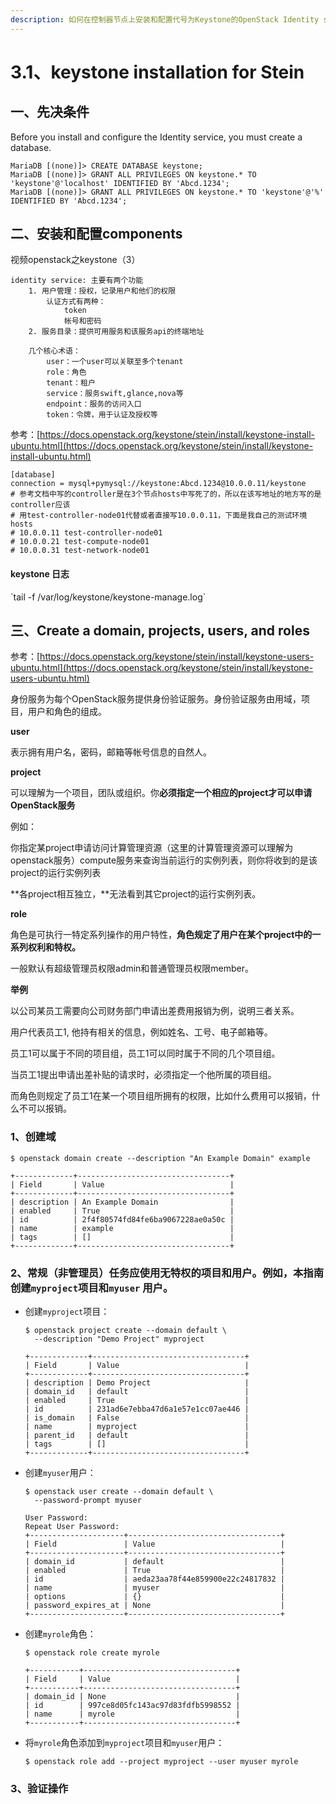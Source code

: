 ```yaml
---
description: 如何在控制器节点上安装和配置代号为Keystone的OpenStack Identity service
---
```


# 3.1、keystone installation for Stein

## 一、先决条件

Before you install and configure the Identity service, you must create a database.

```text
MariaDB [(none)]> CREATE DATABASE keystone;
MariaDB [(none)]> GRANT ALL PRIVILEGES ON keystone.* TO 'keystone'@'localhost' IDENTIFIED BY 'Abcd.1234';
MariaDB [(none)]> GRANT ALL PRIVILEGES ON keystone.* TO 'keystone'@'%' IDENTIFIED BY 'Abcd.1234';
```

## 二、安装和配置components

视频openstack之keystone（3）

```text
identity service: 主要有两个功能
    1. 用户管理：授权，记录用户和他们的权限
        认证方式有两种：
            token
            帐号和密码
    2. 服务目录：提供可用服务和该服务api的终端地址
    
    几个核心术语：
        user：一个user可以关联至多个tenant
        role：角色
        tenant：租户
        service：服务swift,glance,nova等
        endpoint：服务的访问入口
        token：令牌，用于认证及授权等    
```

参考：[https://docs.openstack.org/keystone/stein/install/keystone-install-ubuntu.html](https://docs.openstack.org/keystone/stein/install/keystone-install-ubuntu.html)

```text
[database]
connection = mysql+pymysql://keystone:Abcd.1234@10.0.0.11/keystone
# 参考文档中写的controller是在3个节点hosts中写死了的，所以在该写地址的地方写的是controller应该
# 用test-controller-node01代替或者直接写10.0.0.11，下面是我自己的测试环境hosts
# 10.0.0.11 test-controller-node01
# 10.0.0.21 test-compute-node01
# 10.0.0.31 test-network-node01
```

#### keystone 日志

\`tail -f /var/log/keystone/keystone-manage.log\`

## 三、Create a domain, projects, users, and roles

参考：[https://docs.openstack.org/keystone/stein/install/keystone-users-ubuntu.html](https://docs.openstack.org/keystone/stein/install/keystone-users-ubuntu.html)

身份服务为每个OpenStack服务提供身份验证服务。身份验证服务由用域，项目，用户和角色的组成。

**user**

表示拥有用户名，密码，邮箱等帐号信息的自然人。

**project**

可以理解为一个项目，团队或组织。你**必须指定一个相应的project才可以申请OpenStack服务**

例如：

你指定某project申请访问计算管理资源（这里的计算管理资源可以理解为openstack服务）compute服务来查询当前运行的实例列表，则你将收到的是该project的运行实例列表

**各project相互独立，**无法看到其它project的运行实例列表。

**role**

角色是可执行一特定系列操作的用户特性，**角色规定了用户在某个project中的一系列权利和特权。**

一般默认有超级管理员权限admin和普通管理员权限member。

**举例**

以公司某员工需要向公司财务部门申请出差费用报销为例，说明三者关系。

用户代表员工1, 他持有相关的信息，例如姓名、工号、电子邮箱等。 

员工1可以属于不同的项目组，员工1可以同时属于不同的几个项目组。

当员工1提出申请出差补贴的请求时，必须指定一个他所属的项目组。

而角色则规定了员工1在某一个项目组所拥有的权限，比如什么费用可以报销，什么不可以报销。

### 1、创建域

```text
$ openstack domain create --description "An Example Domain" example

+-------------+----------------------------------+
| Field       | Value                            |
+-------------+----------------------------------+
| description | An Example Domain                |
| enabled     | True                             |
| id          | 2f4f80574fd84fe6ba9067228ae0a50c |
| name        | example                          |
| tags        | []                               |
+-------------+----------------------------------+
```

### 2、常规（非管理员）任务应使用无特权的项目和用户。例如，本指南创建`myproject`项目和`myuser` 用户。

* 创建`myproject`项目：

  ```text
  $ openstack project create --domain default \
    --description "Demo Project" myproject

  +-------------+----------------------------------+
  | Field       | Value                            |
  +-------------+----------------------------------+
  | description | Demo Project                     |
  | domain_id   | default                          |
  | enabled     | True                             |
  | id          | 231ad6e7ebba47d6a1e57e1cc07ae446 |
  | is_domain   | False                            |
  | name        | myproject                        |
  | parent_id   | default                          |
  | tags        | []                               |
  +-------------+----------------------------------+
  ```

* 创建`myuser`用户：

  ```text
  $ openstack user create --domain default \
    --password-prompt myuser

  User Password:
  Repeat User Password:
  +---------------------+----------------------------------+
  | Field               | Value                            |
  +---------------------+----------------------------------+
  | domain_id           | default                          |
  | enabled             | True                             |
  | id                  | aeda23aa78f44e859900e22c24817832 |
  | name                | myuser                           |
  | options             | {}                               |
  | password_expires_at | None                             |
  +---------------------+----------------------------------+
  ```

* 创建`myrole`角色：

  ```text
  $ openstack role create myrole

  +-----------+----------------------------------+
  | Field     | Value                            |
  +-----------+----------------------------------+
  | domain_id | None                             |
  | id        | 997ce8d05fc143ac97d83fdfb5998552 |
  | name      | myrole                           |
  +-----------+----------------------------------+
  ```

* 将`myrole`角色添加到`myproject`项目和`myuser`用户：

  ```text
  $ openstack role add --project myproject --user myuser myrole
  ```

### 3、验证操作







